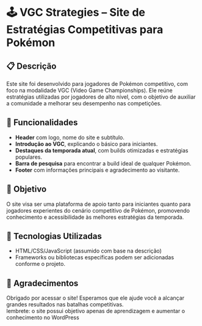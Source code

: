 # 🕹️ VGC Strategies – Site de Estratégias Competitivas para Pokémon

## 📋 Descrição

Este site foi desenvolvido para jogadores de Pokémon competitivo, com foco na modalidade VGC (Video Game Championships). Ele reúne estratégias utilizadas por jogadores de alto nível, com o objetivo de auxiliar a comunidade a melhorar seu desempenho nas competições.

## 🧩 Funcionalidades

- **Header** com logo, nome do site e subtítulo.
- **Introdução ao VGC**, explicando o básico para iniciantes.
- **Destaques da temporada atual**, com builds otimizadas e estratégias populares.
- **Barra de pesquisa** para encontrar a build ideal de qualquer Pokémon.
- **Footer** com informações principais e agradecimento ao visitante.

## 🚀 Objetivo

O site visa ser uma plataforma de apoio tanto para iniciantes quanto para jogadores experientes do cenário competitivo de Pokémon, promovendo conhecimento e acessibilidade às melhores estratégias da temporada.

## 📌 Tecnologias Utilizadas

- HTML/CSS/JavaScript (assumido com base na descrição)
- Frameworks ou bibliotecas específicas podem ser adicionadas conforme o projeto.

## 🙌 Agradecimentos

Obrigado por acessar o site! Esperamos que ele ajude você a alcançar grandes resultados nas batalhas competitivas.<br>
lembrete: o site possui objetivo apenas de aprendizagem e aumentar o conhecimento no WordPress
